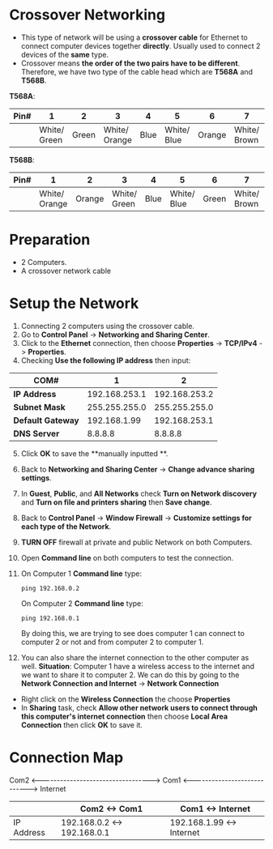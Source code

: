 # Crossover Networking
- This type of network will be using a **crossover cable** for Ethernet to connect computer devices  together **directly**.  Usually used to connect 2 devices of the **same** type.
- Crossover means **the order of the two pairs have to be different**. Therefore, we have two type of the cable head which are **T568A** and **T568B**.

**T568A**:

|Pin#|  1|  2|  3|  4|  5|  6|  7|  8|
|----|---|---|---|---|---|---|---|---|
|   |White/ Green| Green | White/ Orange| Blue| White/ Blue| Orange| White/ Brown|Brown|

**T568B**:

|Pin#|  1|  2|  3|  4|  5|  6|  7|  8|
|----|---|---|---|---|---|---|---|---|
|   |White/ Orange| Orange | White/ Green| Blue| White/ Blue| Green| White/ Brown|Brown|

# Preparation
- 2 Computers.
- A crossover network cable

# Setup the Network
1. Connecting 2 computers using the crossover cable.
2. Go to **Control Panel** -> **Networking and Sharing Center**.
3. Click to the **Ethernet** connection, then choose **Properties** -> **TCP/IPv4** -> **Properties**.
4. Checking **Use the following IP address** then input:

|COM#|1 |2 |
|--|--|--|
|**IP Address**|192.168.253.1| 192.168.253.2|
| **Subnet Mask** |255.255.255.0| 255.255.255.0|
|**Default Gateway**|192.168.1.99|192.168.253.1|
|**DNS Server**|8.8.8.8|8.8.8.8|
5. Click **OK** to save the **manually inputted **.
6. Back to **Networking and Sharing Center** -> **Change advance sharing settings**.
7. In **Guest**, **Public**, and **All Networks** check **Turn on Network discovery** and **Turn on file and printers sharing** then **Save change**.
8. Back to **Control Panel** -> **Window Firewall** -> **Customize settings for each type of the Network**.
9. **TURN OFF** firewall at private and public Network on both Computers.
10. Open **Command line** on both computers to test the connection.
11. On Computer 1 **Command line** type:

	`ping 192.168.0.2`
	
	  On Computer 2 **Command line** type:
	  
	`ping 192.168.0.1`
	
	By doing this, we are trying to see does computer 1 can connect to computer 2 or not and from computer 2 to computer 1.
12. You can also share the internet connection to the other computer as well.
**Situation**: Computer 1 have a wireless access to the internet and we want to share it to computer 2. We can do this by going to the **Network Connection and Internet** -> **Network Connection**
+ Right click on the **Wireless Connection** the choose **Properties**
+ In **Sharing** task, check **Allow other network users to connect through this computer's internet connection** then choose **Local Area Connection** then click **OK** to save it.

# Connection Map

Com2  <----------------------------------> Com1 <----------------------------> Internet

|  |  Com2  <-> Com1 | Com1 <-> Internet |
|--|--|--|
| IP Address | 192.168.0.2 <-> 192.168.0.1 | 192.168.1.99 <-> Internet
